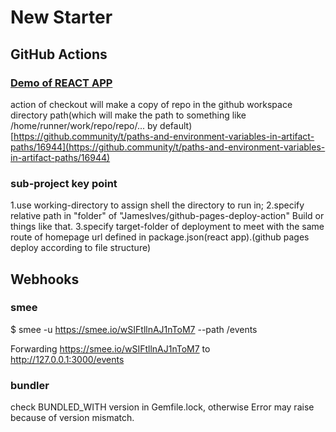 # New Starter
## GitHub Actions
### <a href="https://Serenayin.github.io/learn/github-actions-demo/index.html" title="Demo of REACT APP">Demo of REACT APP</a>

action of checkout will make a copy of repo in the github workspace directory path(which will make the path to something like /home/runner/work/repo/repo/... by default)[https://github.community/t/paths-and-environment-variables-in-artifact-paths/16944](https://github.community/t/paths-and-environment-variables-in-artifact-paths/16944)

### sub-project key point

1.use working-directory to assign shell the directory to run in;
2.specify relative path in "folder" of "JamesIves/github-pages-deploy-action" Build or things like that.
3.specify target-folder of deployment to meet with the same route of homepage url defined in package.json(react app).(github pages deploy according to file structure)

## Webhooks
### smee
$ smee -u https://smee.io/wSIFtllnAJ1nToM7 --path /events

Forwarding https://smee.io/wSIFtllnAJ1nToM7 to http://127.0.0.1:3000/events

### bundler
check BUNDLED_WITH version in Gemfile.lock, otherwise Error may raise because of version mismatch.
